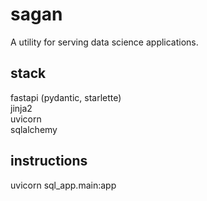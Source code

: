 # sagan
A utility for serving data science applications.

## stack
fastapi (pydantic, starlette) \
jinja2 \
uvicorn \
sqlalchemy  

## instructions
uvicorn sql_app.main:app  

